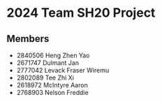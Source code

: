 # 2024 Team SH20 Project

## Members

- 2840506 Heng Zhen Yao
- 2671747 Dulmant Jan
- 2777042 Levack Fraser Wiremu
- 2802089 Tee Zhi Xi
- 2618972 McIntyre Aaron
- 2768903 Nelson Freddie
